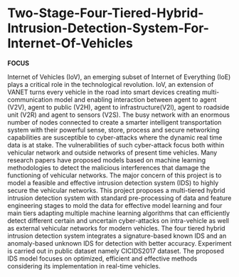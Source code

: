# Two-Stage-Four-Tiered-Hybrid-Intrusion-Detection-System-For-Internet-Of-Vehicles
 
**FOCUS**

Internet of Vehicles (IoV), an emerging subset of Internet of Everything (IoE) plays a 
critical role in the technological revolution. IoV, an extension of VANET turns every vehicle 
in the road into smart devices creating multi-communication model and enabling interaction 
between agent to agent (V2V), agent to public (V2H), agent to infrastructure(V2I), agent to 
roadside unit (V2R) and agent to sensors (V2S). The busy network with an enormous number 
of nodes connected to create a smarter intelligent transportation system with their powerful 
sense, store, process and secure networking capabilities are susceptible to cyber-attacks where 
the dynamic real time data is at stake. The vulnerabilities of such cyber-attack focus both within 
vehicular network and outside networks of present time vehicles. Many research papers have 
proposed models based on machine learning methodologies to detect the malicious 
interferences that damage the functioning of vehicular networks. The major concern of this 
project is to model a feasible and effective intrusion detection system (IDS) to highly secure 
the vehicular networks. This project proposes a multi-tiered hybrid intrusion detection system 
with standard pre-processing of data and feature engineering stages to mold the data for 
effective model learning and four main tiers adapting multiple machine learning algorithms 
that can efficiently detect different certain and uncertain cyber-attacks on intra-vehicle as well 
as external vehicular networks for modern vehicles. The four tiered hybrid intrusion detection 
system integrates a signature-based known IDS and an anomaly-based unknown IDS for 
detection with better accuracy. Experiment is carried out in public dataset namely CICIDS2017 
dataset. The proposed IDS model focuses on optimized, efficient and effective methods 
considering its implementation in real-time vehicles.
